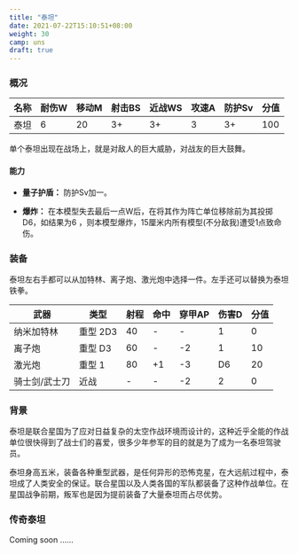 ```yaml
---
title: "泰坦"
date: 2021-07-22T15:10:51+08:00
weight: 30
camp: uns
draft: true
---
```


### 概况

| 名称 | 耐伤W | 移动M | 射击BS | 近战WS | 攻速A | 防护Sv | 分值 |
| ---- | ----- | ----- | ------ | ------ | ----- | ------ | ---- |
| 泰坦 | 6     | 20    | 3+     | 3+     | 3     | 3+     | 100  |

单个泰坦出现在战场上，就是对敌人的巨大威胁，对战友的巨大鼓舞。

#### 能力

- **量子护盾：** 防护Sv加一。

- **爆炸：** 在本模型失去最后一点W后，在将其作为阵亡单位移除前为其投掷D6，如结果为6 ，则本模型爆炸，15厘米内所有模型(不分敌我)遭受1点致命伤。

### 装备

泰坦左右手都可以从加特林、离子炮、激光炮中选择一件。左手还可以替换为泰坦铁拳。

| 武器          | 类型     | 射程 | 命中 | 穿甲AP | 伤害D | 分值 |
| ------------- | -------- | ---- | ---- | ------ | ----- | ---- |
| 纳米加特林    | 重型 2D3 | 40   | -    | -      | 1     | 0    |
| 离子炮        | 重型 D3  | 60   | -    | -2     | 1     | 10   |
| 激光炮        | 重型 1   | 80   | +1   | -3     | D6    | 20   |
| 骑士剑/武士刀 | 近战     | -    | -    | -2     | 2     | 0    |

### 背景

泰坦是联合星国为了应对日益复杂的太空作战环境而设计的，这种近乎全能的作战单位很快得到了战士们的喜爱，很多少年参军的目的就是为了成为一名泰坦驾驶员。

泰坦身高五米，装备各种重型武器，是任何异形的恐怖克星，在大远航过程中，泰坦成了人类安全的保证。联合星国以及人类各国的军队都装备了这种作战单位。在星国战争前期，叛军也是因为提前装备了大量泰坦而占尽优势。

### 传奇泰坦

Coming soon ……
